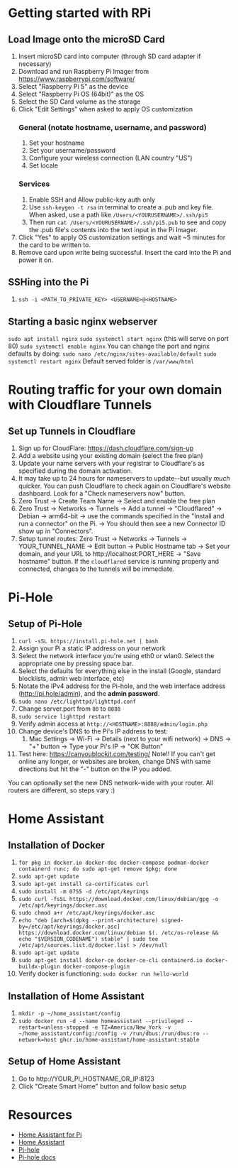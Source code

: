 # Getting started with RPi
## Load Image onto the microSD Card
1. Insert microSD card into computer (through SD card adapter if necessary)
2. Download and run Raspberry Pi Imager from https://www.raspberrypi.com/software/
3. Select "Raspberry Pi 5" as the device
4. Select "Raspberry Pi OS (64bit)" as the OS
5. Select the SD Card volume as the storage
6. Click "Edit Settings" when asked to apply OS customization
	### General (notate hostname, username, and password)
	1. Set your hostname
	2. Set your username/password
	3. Configure your wireless connection (LAN country "US")
	4. Set locale
	### Services
	1. Enable SSH and Allow public-key auth only
	2. Use `ssh-keygen -t rsa` in terminal to create a .pub and key file. When asked, use a path like `/Users/<YOURUSERNAME>/.ssh/pi5` 
	3. Then run `cat /Users/<YOURUSERNAME>/.ssh/pi5.pub` to see and copy the .pub file's contents into the text input in the Pi Imager.
1. Click "Yes" to apply OS customization settings and wait ~5 minutes for the card to be written to.
2. Remove card upon write being successful. Insert the card into the Pi and power it on.

## SSHing into the Pi
1. `ssh -i <PATH_TO_PRIVATE_KEY> <USERNAME>@<HOSTNAME>`

## Starting a basic nginx webserver
`sudo apt install nginx`
`sudo systemctl start nginx` (this will serve on port 80)
`sudo systemctl enable nginx`
You can change the port and nginx defaults by doing: `sudo nano /etc/nginx/sites-available/default`
`sudo systemctl restart nginx`
Default served folder is `/var/www/html`


# Routing traffic for your own domain with Cloudflare Tunnels

## Set up Tunnels in Cloudflare
1. Sign up for CloudFlare: https://dash.cloudflare.com/sign-up
3. Add a website using your existing domain (select the free plan)
5. Update your name servers with your registrar to Cloudflare's as specified during the domain activation.
6. It may take up to 24 hours for nameservers to update--but usually *much* quicker. You can push Cloudflare to check again on Cloudflare's website dashboard. Look for a "Check nameservers now" button.
7. Zero Trust -> Create Team Name -> Select and enable the free plan
8. Zero Trust -> Networks -> Tunnels -> Add a tunnel -> "Cloudflared" -> Debian -> arm64-bit -> use the commands specified in the "Install and run a connector" on the Pi. -> You should then see a new Connector ID show up in "Connectors".
9. Setup tunnel routes: Zero Trust -> Networks -> Tunnels -> YOUR_TUNNEL_NAME -> Edit button -> Public Hostname tab -> Set your domain, and your URL to http://localhost:PORT_HERE -> "Save hostname" button.
   If the `cloudflared` service is running properly and connected, changes to the tunnels will be immediate.


# Pi-Hole
## Setup of Pi-Hole
1. `curl -sSL https://install.pi-hole.net | bash`
2. Assign your Pi a static IP address on your network
3. Select the network interface you're using eth0 or wlan0. Select the appropriate one by pressing space bar.
4. Select the defaults for everything else in the install (Google, standard blocklists, admin web interface, etc)
5. Notate the IPv4 address for the Pi-hole, and the web interface address (http://pi.hole/admin), and the **admin password**.
6. `sudo nano /etc/lighttpd/lighttpd.conf`
7. Change server.port from `80` to `8888`
8. `sudo service lighttpd restart`
9. Verify admin access at `http://<HOSTNAME>:8888/admin/login.php`
10. Change device's DNS to the Pi's IP address to test:
	1. Mac Settings -> Wi-Fi -> Details (next to your wifi network) -> DNS -> "+" button -> Type your Pi's IP -> "OK Button"
11. Test here: https://canyoublockit.com/testing/
Note!! If you can't get online any longer, or websites are broken, change DNS with same directions but hit the "-" button on the IP you added.

You can optionally set the new DNS network-wide with your router. All routers are different, so steps vary :)


# Home Assistant
## Installation of Docker
1. `for pkg in docker.io docker-doc docker-compose podman-docker containerd runc; do sudo apt-get remove $pkg; done`
2. `sudo apt-get update`
3. `sudo apt-get install ca-certificates curl`
4. `sudo install -m 0755 -d /etc/apt/keyrings`
5. `sudo curl -fsSL https://download.docker.com/linux/debian/gpg -o /etc/apt/keyrings/docker.asc`
6. `sudo chmod a+r /etc/apt/keyrings/docker.asc`
7. `echo "deb [arch=$(dpkg --print-architecture) signed-by=/etc/apt/keyrings/docker.asc] https://download.docker.com/linux/debian $(. /etc/os-release && echo "$VERSION_CODENAME") stable" | sudo tee /etc/apt/sources.list.d/docker.list > /dev/null`
8. `sudo apt-get update`
9. `sudo apt-get install docker-ce docker-ce-cli containerd.io docker-buildx-plugin docker-compose-plugin`
10. Verify docker is functioning: `sudo docker run hello-world`

## Installation of Home Assistant
1. `mkdir -p ~/home_assistant/config`
2. `sudo docker run -d --name homeassistant --privileged --restart=unless-stopped -e TZ=America/New_York -v ~/home_assistant/config:/config -v /run/dbus:/run/dbus:ro --network=host ghcr.io/home-assistant/home-assistant:stable`

## Setup of Home Assistant
1. Go to http://YOUR_PI_HOSTNAME_OR_IP:8123
2. Click "Create Smart Home" button and follow basic setup


# Resources
- [Home Assistant for Pi](https://www.home-assistant.io/installation/raspberrypi/)
- [Home Assistant](https://www.home-assistant.io)
- [Pi-hole](https://pi-hole.net/)
- [Pi-hole docs](https://docs.pi-hole.net/)
